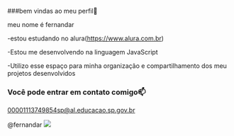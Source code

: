 ###bem vindas ao meu perfil💙

meu nome é fernandar

-estou estudando no alura(https://www.alura.com.br)

-Estou me desenvolvendo na linguagem JavaScript

-Utilizo esse espaço para minha organização e compartilhamento dos meu projetos desenvolvidos
### Você pode entrar em contato comigo📫
00001113749854sp@al.educacao.sp.gov.br

@fernandar
![](https://media1.tenor.com/m/x4fU1yMhBx0AAAAC/chico-moedas-aquariano-nato.gif)

